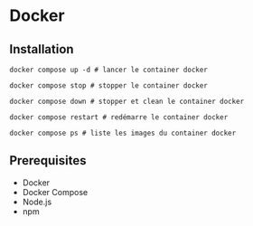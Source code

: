 # Docker

## Installation

```
docker compose up -d # lancer le container docker

docker compose stop # stopper le container docker

docker compose down # stopper et clean le container docker

docker compose restart # redémarre le container docker

docker compose ps # liste les images du container docker
```

## Prerequisites

- Docker
- Docker Compose
- Node.js
- npm